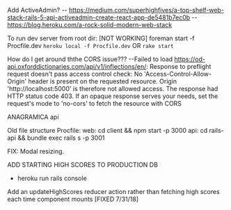 Add ActiveAdmin?
-- https://medium.com/superhighfives/a-top-shelf-web-stack-rails-5-api-activeadmin-create-react-app-de5481b7ec0b
-- https://blog.heroku.com/a-rock-solid-modern-web-stack

To run dev server from root dir:
  [NOT WORKING] foreman start -f Procfile.dev
  `heroku local -f Procfile.dev`
  OR
  `rake start`




How do I get around ththe CORS issue???
    --Failed to load https://od-api.oxforddictionaries.com/api/v1/inflections/en/: Response to preflight request doesn't pass access control check: No 'Access-Control-Allow-Origin' header is present on the requested resource. Origin 'http://localhost:5000' is therefore not allowed access. The response had HTTP status code 403. If an opaque response serves your needs, set the request's mode to 'no-cors' to fetch the resource with CORS

ANAGRAMICA api


Old file structure Procfile:
    web: cd client && npm start -p 3000
    api: cd rails-api && bundle exec rails s -p 3001


FIX: Modal resizing.

ADD STARTING HIGH SCORES TO PRODUCTION DB
  - heroku run rails console

  Add an updateHighScores reducer action rather than fetching high scores each time component mounts [FIXED 7/31/18]
